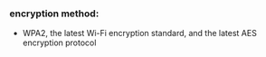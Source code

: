 ### encryption method:
* WPA2, the latest Wi-Fi encryption standard, and the latest AES encryption protocol
